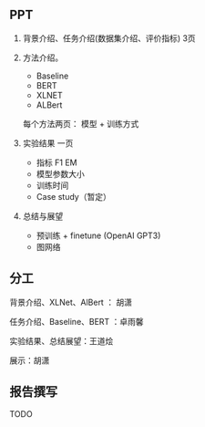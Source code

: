 ## PPT

1. 背景介绍、任务介绍(数据集介绍、评价指标)  3页

2. 方法介绍。

   - Baseline
   - BERT
   - XLNET
   - ALBert

   每个方法两页： 模型 + 训练方式

3. 实验结果  一页

   - 指标 F1 EM
   - 模型参数大小
   - 训练时间
   - Case study（暂定）

4. 总结与展望
   - 预训练 + finetune  (OpenAI GPT3)
   - 图网络

## 分工

背景介绍、XLNet、AlBert  ： 胡潇

任务介绍、Baseline、BERT ：卓雨馨

实验结果、总结展望：王道烩

展示：胡潇

## 报告撰写

TODO